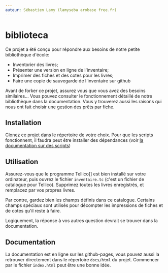 ```yaml
---
auteur: Sébastien Lamy (lamyseba arobase free.fr)
---
```


biblioteca
===========================================================
Ce projet a été conçu pour répondre aux besoins de notre petite bibliothèque
d'école: 
* Inventorier des livres;
* Présenter une version en ligne de l'inventaire;
* Imprimer des fiches et des cotes pour les livres;
* Faire une copie de sauvegarde de l'inventaire sur github

Avant de forker ce projet, assurez vous que vous avez des besoins similaires...
Vous pouvez consulter le fonctionnement détaillé de notre bibliothèque dans la 
documentation. Vous y trouverez aussi les raisons qui nous ont fait choisir
une gestion des prêts par fiche.




Installation
-------------------------------------
Clonez ce projet dans le répertoire de votre choix. Pour que les scripts 
fonctionnent, il faudra peut être installer des dépendances (voir 
[la documentation sur des scripts][1])

[1]:scripts/README.md##il-y-a-des-dépendances-à-installer



Utilisation
-------------------------------------
Assurez-vous que le programme Tellico[] est bien installé sur votre ordinateur,
puis ouvrez le fichier `inventaire.tc` (c'est un fichier de catalogue pour Tellico).
Supprimez toutes les livres enregistrés, et remplacez par vos propres livres.

Par contre, gardez bien les champs définis dans ce catalogue. Certains champs
spéciaux sont utilisés pour décompter les impressions de fiches et de cotes
qu'il reste à faire.

Logiquement, la réponse à vos autres question devrait se trouver dans la documentation.



Documentation
-------------------------------------
La documentation est en ligne sur les github-pages, vous pouvez aussi la
retrouver directement dans le répertoire `docs/html` du projet.
Commencer par le fichier `index.html` peut être une bonne idée.
